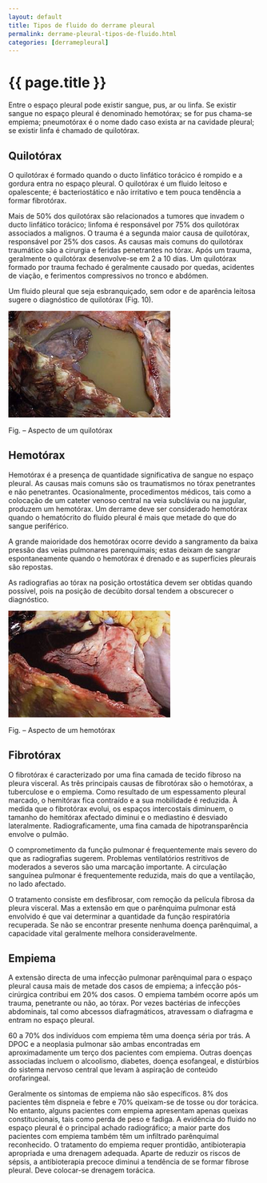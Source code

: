 ```yaml
---
layout: default
title: Tipos de fluido do derrame pleural
permalink: derrame-pleural-tipos-de-fluido.html
categories: [derramepleural]
---
```


# {{ page.title }}

Entre o espaço pleural pode existir sangue, pus, ar ou linfa. Se existir sangue no espaço pleural é denominado hemotórax; se for pus chama-se empiema; pneumotórax é o nome dado caso exista ar na cavidade pleural; se existir linfa é chamado de quilotórax.

## Quilotórax

O quilotórax é formado quando o ducto linfático torácico é rompido e a gordura entra no espaço pleural. O quilotórax é um fluido leitoso e opalescente; é bacteriostático e não irritativo e tem pouca tendência a formar fibrotórax.

Mais de 50% dos quilotórax são relacionados a tumores que invadem o ducto linfático torácico; linfoma é responsável por 75% dos quilotórax associados a malignos. O trauma é a segunda maior causa de quilotórax, responsável por 25% dos casos. As causas mais comuns do quilotórax traumático são a cirurgia e feridas penetrantes no tórax. Após um trauma, geralmente o quilotórax desenvolve-se em 2 a 10 dias.
Um quilotórax formado por trauma fechado é geralmente causado por quedas, acidentes de viação, e ferimentos compressivos no tronco e abdómen.

Um fluido pleural que seja esbranquiçado, sem odor e de aparência leitosa sugere o diagnóstico de quilotórax (Fig. 10).

![Aspecto de um quilotórax](/assets/derrame-pleural-diagnostico_clip_image004.jpg)

Fig. – Aspecto de um quilotórax

## Hemotórax

Hemotórax é a presença de quantidade significativa de sangue no espaço pleural. As causas mais comuns são os traumatismos no tórax penetrantes e não penetrantes.
Ocasionalmente, procedimentos médicos, tais como a colocação de um cateter venoso central na veia subclávia ou na jugular, produzem um hemotórax.
Um derrame deve ser considerado hemotórax quando o hematócrito do fluido pleural é mais que metade do que do sangue periférico.

A grande maioridade dos hemotórax ocorre devido a sangramento da baixa pressão das veias pulmonares parenquimais; estas deixam de sangrar espontaneamente quando o hemotórax é drenado e as superfícies pleurais são repostas.

As radiografias ao tórax na posição ortostática devem ser obtidas quando possível, pois na posição de decúbito dorsal tendem a obscurecer o diagnóstico.

![Aspecto de um hemotórax](/assets/derrame-pleural-diagnostico_clip_image006.jpg)

Fig.  – Aspecto de um hemotórax

## Fibrotórax

O fibrotórax é caracterizado por uma fina camada de tecido fibroso na pleura visceral. As três principais causas de fibrotórax são o hemotórax, a tuberculose e o empiema. Como resultado de um espessamento pleural marcado, o hemitórax fica contraído e a sua mobilidade é reduzida. À medida que o fibrotórax evolui, os espaços intercostais diminuem, o tamanho do hemitórax afectado diminui e o mediastino é desviado lateralmente. Radiograficamente, uma fina camada de hipotransparência envolve o pulmão.

O comprometimento da função pulmonar é frequentemente mais severo do que as radiografias sugerem. Problemas ventilatórios restritivos de moderados a severos são uma marcação importante. A circulação sanguínea pulmonar é frequentemente reduzida, mais do que a ventilação, no lado afectado.

O tratamento consiste em desfibrosar, com remoção da película fibrosa da pleura visceral. Mas a extensão em que o parênquima pulmonar está envolvido é que vai determinar a quantidade da função respiratória recuperada.
Se não se encontrar presente nenhuma doença parênquimal, a capacidade vital geralmente melhora consideravelmente.

## Empiema

A extensão directa de uma infecção pulmonar parênquimal para o espaço pleural causa mais de metade dos casos de empiema; a infecção pós-cirúrgica contribui em 20% dos casos. O empiema também ocorre após um trauma, penetrante ou não, ao tórax. Por vezes bactérias de infecções abdominais, tal como abcessos diafragmáticos, atravessam o diafragma e entram no espaço pleural.

60 a 70% dos indivíduos com empiema têm uma doença séria por trás. A DPOC e a neoplasia pulmonar são ambas encontradas em aproximadamente um terço dos pacientes com empiema. Outras doenças associadas incluem o alcoolismo, diabetes, doença esofangeal, e distúrbios do sistema nervoso central que levam à aspiração de conteúdo orofaringeal.

Geralmente os sintomas de empiema não são específicos. 8% dos pacientes têm dispneia e febre e 70% queixam-se de tosse ou dor torácica. No entanto, alguns pacientes com empiema apresentam apenas queixas constitucionais, tais como perda de peso e fadiga. A evidência do fluido no espaço pleural é o principal achado radiográfico; a maior parte dos pacientes com empiema também têm um infiltrado parênquimal reconhecido.
O tratamento do empiema requer prontidão, antibioterapia apropriada e uma drenagem adequada. Aparte de reduzir os riscos de sépsis, a antibioterapia precoce diminui a tendência de se formar fibrose pleural. Deve colocar-se drenagem torácica.
